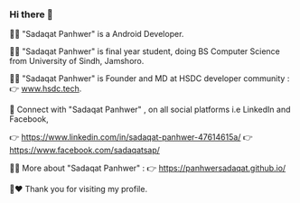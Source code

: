 ### Hi there 👋

👨‍💻 "Sadaqat Panhwer" is a Android Developer.

👨‍🎓 "Sadaqat Panhwer" is final year student, doing BS Computer Science from University of Sindh, Jamshoro.

🙋‍♂️ "Sadaqat Panhwer" is Founder and MD at HSDC developer community : 👉 www.hsdc.tech.

🙌 Connect with "Sadaqat Panhwer" , on all social platforms i.e LinkedIn and Facebook,

👉 https://www.linkedin.com/in/sadaqat-panhwer-47614615a/
👉 https://www.facebook.com/sadaqatsap/

💁‍♂️ More about "Sadaqat Panhwer" : 👉 https://panhwersadaqat.github.io/

🙏♥️ Thank you for visiting my profile.
<!--
**panhwersadaqat/panhwersadaqat** is a ✨ _special_ ✨ repository because its `README.md` (this file) appears on your GitHub profile.

Here are some ideas to get you started:

- 🔭 I’m currently working on ...
- 🌱 I’m currently learning ...
- 👯 I’m looking to collaborate on ...
- 🤔 I’m looking for help with ...
- 💬 Ask me about ...
- 📫 How to reach me: ...
- 😄 Pronouns: ...
- ⚡ Fun fact: ...
-->
